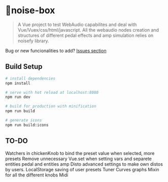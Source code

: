# 🎸noise-box
> A Vue project to test WebAudio capabilites and deal with Vue/Vuex/css/html/javascript.
All the webaudio nodes creation and structures of different pedal effects and amp simulation relies on noisefy library.

Bug or new funcionalities to add? [Issues section](https://github.com/arturogalan/noise-box/issues)

## Build Setup
``` bash
# install dependencies
npm install

# serve with hot reload at localhost:8080
npm run dev

# build for production with minification
npm run build

# generate icons
npm run build:icons
```
## TO-DO
Watchers in chickenKnob to bind the preset value when selected, more presets
Remove unnecessary Vue.set when setting vars and separete entities pedal and entities amp
Disto advanced settings to make own distos by users.
LocalStorage saving of user presets
Tuner
Curves graphs
Mixin for all the different knobs
Midi

